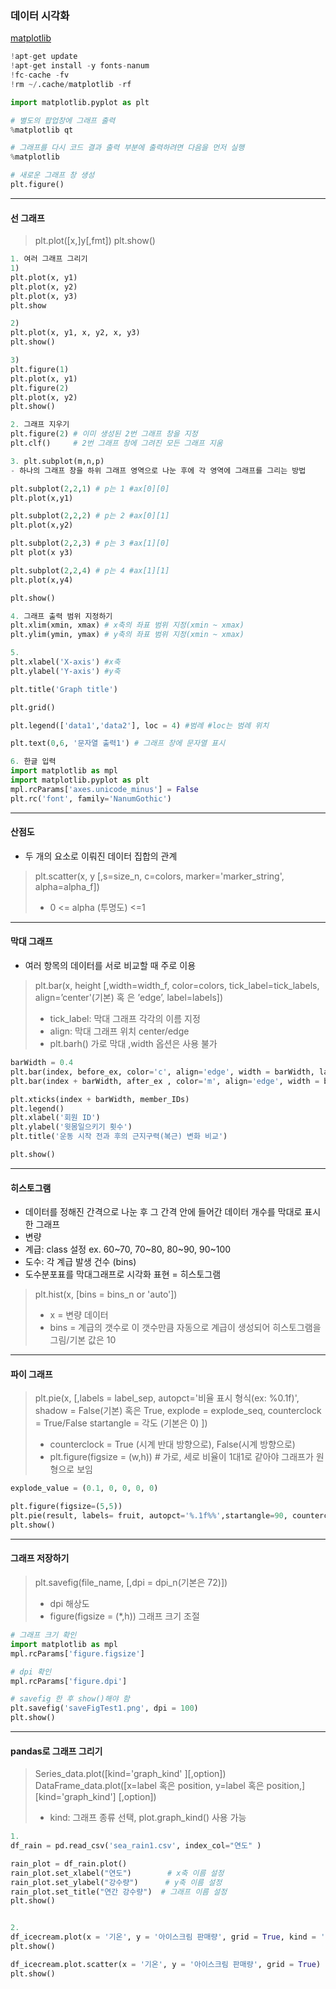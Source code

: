 ### 데이터 시각화

[matplotlib](https://matplotlib.org/)

```python
!apt-get update
!apt-get install -y fonts-nanum
!fc-cache -fv
!rm ~/.cache/matplotlib -rf 
```
```python
import matplotlib.pyplot as plt

# 별도의 팝업창에 그래프 출력
%matplotlib qt

# 그래프를 다시 코드 결과 출력 부분에 출력하려면 다음을 먼저 실행
%matplotlib 

# 새로운 그래프 창 생성
plt.figure()
```

---

#### 선 그래프

 > plt.plot([x,]y[,fmt])
 > plt.show()

```python
1. 여러 그래프 그리기
1)
plt.plot(x, y1)
plt.plot(x, y2)
plt.plot(x, y3)
plt.show

2)
plt.plot(x, y1, x, y2, x, y3)
plt.show()

3)
plt.figure(1)
plt.plot(x, y1) 
plt.figure(2) 
plt.plot(x, y2)
plt.show()

2. 그래프 지우기
plt.figure(2) # 이미 생성된 2번 그래프 창을 지정
plt.clf()     # 2번 그래프 창에 그려진 모든 그래프 지움

3. plt.subplot(m,n,p)
- 하나의 그래프 창을 하위 그래프 영역으로 나눈 후에 각 영역에 그래프를 그리는 방법

plt.subplot(2,2,1) # p는 1 #ax[0][0]
plt.plot(x,y1)

plt.subplot(2,2,2) # p는 2 #ax[0][1]
plt.plot(x,y2)

plt.subplot(2,2,3) # p는 3 #ax[1][0]
plt plot(x y3)

plt.subplot(2,2,4) # p는 4 #ax[1][1]
plt.plot(x,y4)

plt.show()

4. 그래프 출력 범위 지정하기
plt.xlim(xmin, xmax) # x축의 좌표 범위 지정(xmin ~ xmax)
plt.ylim(ymin, ymax) # y축의 좌표 범위 지정(xmin ~ xmax)

5. 
plt.xlabel('X-axis') #x축
plt.ylabel('Y-axis') #y축

plt.title('Graph title')

plt.grid()

plt.legend(['data1','data2'], loc = 4) #범례 #loc는 범례 위치

plt.text(0,6, '문자열 출력1') # 그래프 창에 문자열 표시

6. 한글 입력
import matplotlib as mpl
import matplotlib.pyplot as plt
mpl.rcParams['axes.unicode_minus'] = False
plt.rc('font', family='NanumGothic')
```

---

#### 산점도
- 두 개의 요소로 이뤄진 데이터 집합의 관계
  
 > plt.scatter(x, y [,s=size_n, c=colors, marker='marker_string', alpha=alpha_f])
 > - 0 <= alpha (투명도) <=1

---

#### 막대 그래프
- 여러 항목의 데이터를 서로 비교할 때 주로 이용

 > plt.bar(x, height [,width=width_f, color=colors, tick_label=tick_labels, align=’center'(기본) 혹
은 ’edge’, label=labels])
 > - tick_label: 막대 그래프 각각의 이름 지정
 > - align: 막대 그래프 위치 center/edge
 > - plt.barh() 가로 막대 ,width 옵션은 사용 불가

```python
barWidth = 0.4
plt.bar(index, before_ex, color='c', align='edge', width = barWidth, label = before)
plt.bar(index + barWidth, after_ex , color='m', align='edge', width = barWidth, label = after)

plt.xticks(index + barWidth, member_IDs)
plt.legend()
plt.xlabel('회원 ID')
plt.ylabel('윗몸일으키기 횟수')
plt.title('운동 시작 전과 후의 근지구력(복근) 변화 비교')

plt.show()
```

---

#### 히스토그램
- 데이터를 정해진 간격으로 나눈 후 그 간격 안에 들어간 데이터 개수를 막대로 표시한 그래프
- 변량
- 계급: class 설정 ex. 60~70, 70~80, 80~90, 90~100
- 도수: 각 계급 발생 건수 (bins)
- 도수분포표를 막대그래프로 시각화 표현 = 히스토그램
  
 > plt.hist(x, [bins = bins_n or 'auto'])
 > - x = 변량 데이터
 > - bins = 계급의 갯수로 이 갯수만큼 자동으로 계급이 생성되어 히스토그램을 그림/기본 값은 10

--- 

#### 파이 그래프
 > plt.pie(x, [,labels = label_sep, autopct='비율 표시 형식(ex: %0.1f)', shadow = False(기본) 혹은 True, explode = explode_seq, counterclock = True/False startangle = 각도 (기본은 0) ])
 > - counterclock = True (시계 반대 방향으로), False(시계 방향으로)
 > - plt.figure(figsize = (w,h)) # 가로, 세로 비율이 1대1로 같아야 그래프가 원형으로 보임

 ```python
explode_value = (0.1, 0, 0, 0, 0)

plt.figure(figsize=(5,5))
plt.pie(result, labels= fruit, autopct='%.1f%%',startangle=90, counterclock = False, explode = explode_value, shadow = True)
plt.show()
```
---

#### 그래프 저장하기

> plt.savefig(file_name, [,dpi = dpi_n(기본은 72)])
> - dpi 해상도
> - figure(figsize = (*,h)) 그래프 크기 조절

```python
# 그래프 크기 확인
import matplotlib as mpl
mpl.rcParams['figure.figsize']

# dpi 확인
mpl.rcParams['figure.dpi']

# savefig 한 후 show()해야 함
plt.savefig('saveFigTest1.png', dpi = 100) 
plt.show()
```
---

#### pandas로 그래프 그리기
> Series_data.plot([kind='graph_kind' ][,option])
> DataFrame_data.plot([x=label 혹은 position, y=label 혹은 position,] [kind='graph_kind'] [,option])
> - kind: 그래프 종류 선택, plot.graph_kind() 사용 가능

```python
1.
df_rain = pd.read_csv('sea_rain1.csv', index_col="연도" )

rain_plot = df_rain.plot()
rain_plot.set_xlabel("연도")        # x축 이름 설정
rain_plot.set_ylabel("강수량")      # y축 이름 설정
rain_plot.set_title("연간 강수량")  # 그래프 이름 설정
plt.show()


2.
df_icecream.plot(x = '기온', y = '아이스크림 판매량', grid = True, kind = 'scatter')
plt.show()

df_icecream.plot.scatter(x = '기온', y = '아이스크림 판매량', grid = True)
plt.show()